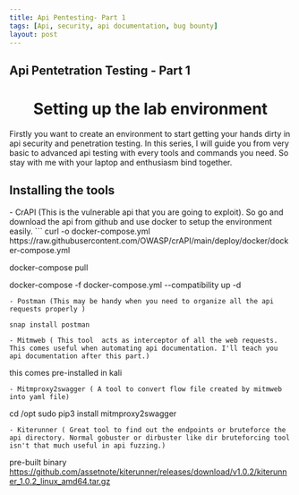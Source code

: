 ```yaml
---
title: Api Pentesting- Part 1
tags: [Api, security, api documentation, bug bounty]
layout: post
---    
```

## Api Pentetration Testing - Part 1 
<h1 align="center"> Setting up the lab environment</h1>
Firstly you want to create an environment to start getting your hands dirty in api security and penetration testing. In this series, I will guide you from very basic to advanced api testing with every tools and commands you need. So stay with me with your laptop and enthusiasm bind together. 

<h2> Installing the tools</h2>
- CrAPI (This is the vulnerable api that you are going to exploit). So go and download the api from github and use docker to setup the environment easily.
```
curl -o docker-compose.yml https://raw.githubusercontent.com/OWASP/crAPI/main/deploy/docker/docker-compose.yml

docker-compose pull

docker-compose -f docker-compose.yml --compatibility up -d
```
- Postman (This may be handy when you need to organize all the api requests properly )
```
	snap install postman
```
- Mitmweb ( This tool  acts as interceptor of all the web requests. This comes useful when automating api documentation. I'll teach you api documentation after this part.)
```
this comes pre-installed in kali
```
- Mitmproxy2swagger ( A tool to convert flow file created by mitmweb into yaml file)
```
cd /opt
sudo pip3 install mitmproxy2swagger
```
- Kiterunner ( Great tool to find out the endpoints or bruteforce the api directory. Normal gobuster or dirbuster like dir bruteforcing tool isn't that much useful in api fuzzing.)
```
pre-built binary 
https://github.com/assetnote/kiterunner/releases/download/v1.0.2/kiterunner_1.0.2_linux_amd64.tar.gz
```
